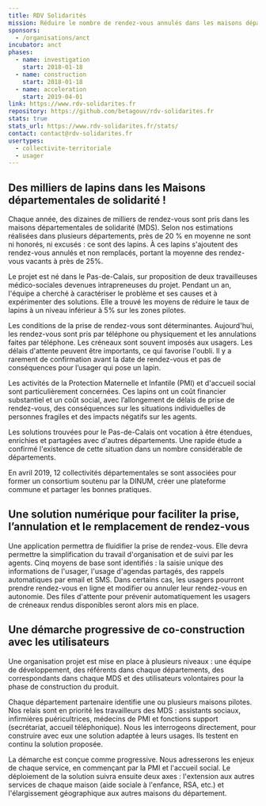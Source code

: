 ```yaml
---
title: RDV Solidarités
mission: Réduire le nombre de rendez-vous annulés dans les maisons départementales de solidarité
sponsors:
  - /organisations/anct
incubator: anct
phases:
  - name: investigation
    start: 2018-01-18
  - name: construction
    start: 2018-01-18
  - name: acceleration
    start: 2019-04-01
link: https://www.rdv-solidarites.fr
repository: https://github.com/betagouv/rdv-solidarites.fr
stats: true
stats_url: https://www.rdv-solidarites.fr/stats/
contact: contact@rdv-solidarites.fr
usertypes:
  - collectivite-territoriale
  - usager
---
```


## Des milliers de lapins dans les Maisons départementales de solidarité !

Chaque année, des dizaines de milliers de rendez-vous sont pris dans les maisons départementales de solidarité (MDS). Selon nos estimations réalisées dans plusieurs départements, près de 20 % en moyenne ne sont ni honorés, ni excusés : ce sont des lapins. À ces lapins s'ajoutent des rendez-vous annulés et non remplacés, portant la moyenne des rendez-vous vacants à près de 25%.

Le projet est né dans le Pas-de-Calais, sur proposition de deux travailleuses médico-sociales devenues intrapreneuses du projet. Pendant un an, l'équipe a cherché à caractériser le problème et ses causes et à expérimenter des solutions. Elle a trouvé les moyens de réduire le taux de lapins à un niveau inférieur à 5% sur les zones pilotes. 

Les conditions de la prise de rendez-vous sont déterminantes. Aujourd'hui, les rendez-vous sont pris par téléphone ou physiquement et les annulations faites par téléphone. Les créneaux sont souvent imposés aux usagers. Les délais d'attente peuvent être importants, ce qui favorise l'oubli. Il y a rarement de confirmation avant la date de rendez-vous et pas de conséquences pour l’usager qui pose un lapin.

Les activités de la Protection Maternelle et Infantile (PMI) et d'accueil social sont particulièrement concernées. Ces lapins ont un coût financier substantiel et un coût social, avec l’allongement de délais de prise de rendez-vous, des conséquences sur les situations individuelles de personnes fragiles et des impacts négatifs sur les agents.

Les solutions trouvées pour le Pas-de-Calais ont vocation à être étendues, enrichies et partagées avec d'autres départements. Une rapide étude a confirmé l'existence de cette situation  dans un nombre considérable de départements. 

En avril 2019, 12 collectivités départementales se sont associées pour former un consortium soutenu par la DINUM, créer une plateforme commune et partager les bonnes pratiques. 

## Une solution numérique pour faciliter la prise, l’annulation et le remplacement de rendez-vous

Une application permettra de fluidifier la prise de rendez-vous. Elle devra permettre la simplification du travail d'organisation et de suivi par les agents. Cinq moyens de base sont identifiés : la saisie unique des informations de l'usager, l'usage d'agendas partagés,  des rappels automatiques par email et SMS. Dans certains cas, les usagers pourront prendre rendez-vous en ligne et modifier ou annuler leur rendez-vous en autonomie. Des files d'attente pour prévenir automatiquement les usagers de créneaux rendus disponibles seront alors mis en place. 

## Une démarche progressive de co-construction avec les utilisateurs

Une organisation projet est mise en place à plusieurs niveaux : une équipe de développement, des référents dans chaque départements, des correspondants dans chaque MDS et des utilisateurs volontaires pour la phase de construction du produit.

Chaque département partenaire identifie une ou plusieurs maisons pilotes. Nos relais sont en priorité les travailleurs des MDS : assistants sociaux, infirmières puéricultrices, médecins de PMI et fonctions support (secrétariat, accueil téléphonique). Nous les interrogeons directement, pour construire avec eux une solution adaptée à leurs usages. Ils testent en continu la solution proposée. 

La démarche est conçue comme progressive. Nous adresserons les enjeux de chaque service, en commençant par la PMI et l'accueil social. Le déploiement de la solution suivra ensuite deux axes : l'extension aux autres services de chaque maison (aide sociale à l'enfance, RSA, etc.) et l'élargissement géographique aux autres maisons du département. 
